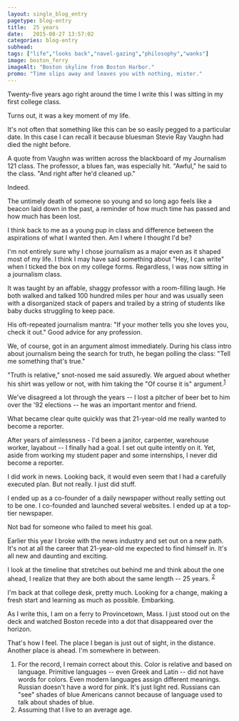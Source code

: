 ```yaml
---
layout: single_blog_entry
pagetype: blog-entry
title:  25 years
date:   2015-08-27 13:57:02
categories: blog-entry
subhead:
tags: ["life","looks back","navel-gazing","philosophy","wanks"]
image: boston_ferry
imageAlt: "Boston skyline from Boston Harbor."
promo: "Time slips away and leaves you with nothing, mister."
---  
```


Twenty-five years ago right around the time I write this I was sitting in my first college class.

Turns out, it was a key moment of my life.

It's not often that something like this can be so easily pegged to a particular date. In this case I can recall it because bluesman Stevie Ray Vaughn had died the night before.

A quote from Vaughn was written across the blackboard of my Journalism 121 class. The professor, a blues fan, was especially hit. "Awful," he said to the class. "And right after he'd cleaned up."

Indeed.

The untimely death of someone so young and so long ago feels like a beacon laid down in the past, a reminder of how much time has passed and how much has been lost.

I think back to me as a young pup in class and difference between the aspirations of what I wanted then. Am I where I thought I'd be?

I'm not entirely sure why I chose journalism as a major even as it shaped most of my life. I think I may have said something about "Hey, I can write" when I ticked the box on my college forms. Regardless, I was now sitting in a journalism class.

It was taught by an affable, shaggy professor with a room-filling laugh. He both walked and talked 100 hundred miles per hour and was usually seen with a disorganized stack of papers and trailed by a string of students like baby ducks struggling to keep pace.

His oft-repeated journalism mantra: "If your mother tells you she loves you, check it out." Good advice for any profession.

We, of course, got in an argument almost immediately. During his class intro about journalism being the search for truth, he began polling the class: "Tell me something that's true."

"Truth is relative," snot-nosed me said assuredly. We argued about whether his shirt was yellow or not, with him taking the "Of course it is" argument.<sup>[1][1]</sup>

We've disagreed a lot through the years -- I lost a pitcher of beer bet to him over the '92 elections -- he was an important mentor and friend.

What became clear quite quickly was that 21-year-old me really wanted  to become a reporter.

After years of aimlessness - I'd been a janitor, carpenter, warehouse worker, layabout --  I finally had a goal. I set out quite intently on it. Yet, aside from working my student paper and some internships, I never did become a reporter.

I did work in news. Looking back, it would even seem that I had a carefully executed plan. But not really. I just did stuff.

I ended up as a co-founder of a daily newspaper without really setting out to be one. I co-founded and launched several websites. I ended up at a top-tier newspaper.

Not bad for someone who failed to meet his goal.

Earlier this year I broke with the news industry and set out on a new path. It's not at all the career that 21-year-old me expected to find himself in. It's all new and daunting and exciting.

I look at the timeline that stretches out behind me and think about the one ahead, I realize that they are both about the same length -- 25 years. <sup>[2][2]</sup>

I'm back at that college desk, pretty much. Looking for a change, making a fresh start and learning as much as possible. Embarking.

As I write this, I am on a ferry to Provincetown, Mass. I just stood out on the deck and watched Boston recede into a dot that disappeared over the horizon.

That's how I feel. The place I began is just out of sight, in the distance. Another place is ahead. I'm somewhere in between.


1. <span id="twenty-one"></span>For the record, I remain correct about this. Color is relative and based on language. Primitive languages -- even Greek and Latin -- did not have words for colors. Even modern languages assign different meanings. Russian doesn't have a word for pink. It's just light red. Russians can "see" shades of blue Americans cannot because of language used to talk about shades of blue.
2. <span id="twenty-two"></span>Assuming that I live to an average age.

[1]: #twenty-one
[2]: #twenty-two
